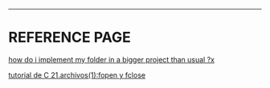 ----
# REFERENCE PAGE
[how do i implement my folder in a bigger project than usual ?x](https://trello.com/c/MoIowQ9i/5-learning-all-the-concepts-of-handling-files)

[tutorial de C 21.archivos(1):fopen y fclose](https://www.youtube.com/watch?v=KdNkGHr-_Ik)
